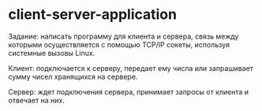 # client-server-application

Задание: написать программу для клиента и сервера, связь между которыми осуществляется с помощью TCP/IP сокеты, используя системные вызовы Linux.

Клиент: подключается к серверу, передает ему числа или запрашивает сумму чисел хранящихся на сервере.

Сервер: ждет подключения сервера, принимает запросы от клиента и отвечает на них.